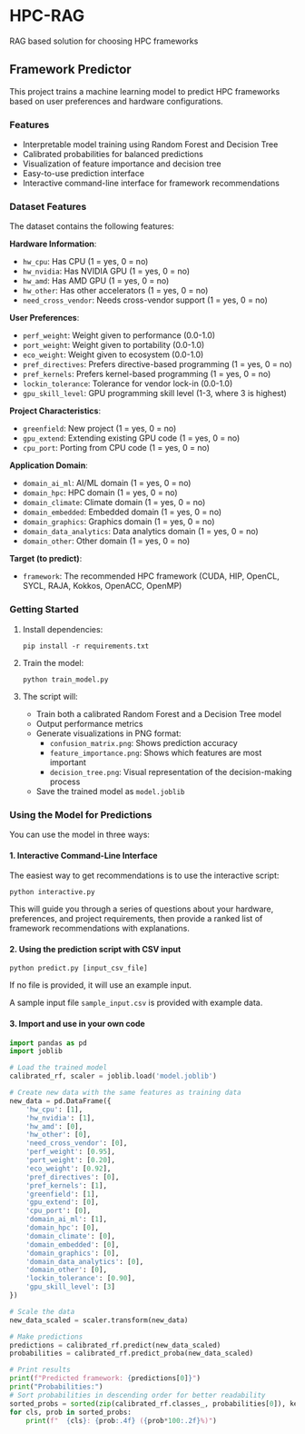 # HPC-RAG
RAG based solution for choosing HPC frameworks

## Framework Predictor

This project trains a machine learning model to predict HPC frameworks based on user preferences and hardware configurations.

### Features

- Interpretable model training using Random Forest and Decision Tree
- Calibrated probabilities for balanced predictions
- Visualization of feature importance and decision tree
- Easy-to-use prediction interface
- Interactive command-line interface for framework recommendations

### Dataset Features

The dataset contains the following features:

**Hardware Information**:
- `hw_cpu`: Has CPU (1 = yes, 0 = no)
- `hw_nvidia`: Has NVIDIA GPU (1 = yes, 0 = no)
- `hw_amd`: Has AMD GPU (1 = yes, 0 = no)
- `hw_other`: Has other accelerators (1 = yes, 0 = no)
- `need_cross_vendor`: Needs cross-vendor support (1 = yes, 0 = no)

**User Preferences**:
- `perf_weight`: Weight given to performance (0.0-1.0)
- `port_weight`: Weight given to portability (0.0-1.0)
- `eco_weight`: Weight given to ecosystem (0.0-1.0)
- `pref_directives`: Prefers directive-based programming (1 = yes, 0 = no)
- `pref_kernels`: Prefers kernel-based programming (1 = yes, 0 = no)
- `lockin_tolerance`: Tolerance for vendor lock-in (0.0-1.0)
- `gpu_skill_level`: GPU programming skill level (1-3, where 3 is highest)

**Project Characteristics**:
- `greenfield`: New project (1 = yes, 0 = no)
- `gpu_extend`: Extending existing GPU code (1 = yes, 0 = no)
- `cpu_port`: Porting from CPU code (1 = yes, 0 = no)

**Application Domain**:
- `domain_ai_ml`: AI/ML domain (1 = yes, 0 = no)
- `domain_hpc`: HPC domain (1 = yes, 0 = no)
- `domain_climate`: Climate domain (1 = yes, 0 = no)
- `domain_embedded`: Embedded domain (1 = yes, 0 = no)
- `domain_graphics`: Graphics domain (1 = yes, 0 = no)
- `domain_data_analytics`: Data analytics domain (1 = yes, 0 = no)
- `domain_other`: Other domain (1 = yes, 0 = no)

**Target (to predict)**:
- `framework`: The recommended HPC framework (CUDA, HIP, OpenCL, SYCL, RAJA, Kokkos, OpenACC, OpenMP)

### Getting Started

1. Install dependencies:
   ```
   pip install -r requirements.txt
   ```

2. Train the model:
   ```
   python train_model.py
   ```

3. The script will:
   - Train both a calibrated Random Forest and a Decision Tree model
   - Output performance metrics
   - Generate visualizations in PNG format:
     - `confusion_matrix.png`: Shows prediction accuracy
     - `feature_importance.png`: Shows which features are most important
     - `decision_tree.png`: Visual representation of the decision-making process
   - Save the trained model as `model.joblib`

### Using the Model for Predictions

You can use the model in three ways:

#### 1. Interactive Command-Line Interface

The easiest way to get recommendations is to use the interactive script:

```
python interactive.py
```

This will guide you through a series of questions about your hardware, preferences, and project requirements, then provide a ranked list of framework recommendations with explanations.

#### 2. Using the prediction script with CSV input

```
python predict.py [input_csv_file]
```

If no file is provided, it will use an example input.

A sample input file `sample_input.csv` is provided with example data.

#### 3. Import and use in your own code

```python
import pandas as pd
import joblib

# Load the trained model
calibrated_rf, scaler = joblib.load('model.joblib')

# Create new data with the same features as training data
new_data = pd.DataFrame({
    'hw_cpu': [1],
    'hw_nvidia': [1],
    'hw_amd': [0],
    'hw_other': [0],
    'need_cross_vendor': [0],
    'perf_weight': [0.95],
    'port_weight': [0.20],
    'eco_weight': [0.92],
    'pref_directives': [0],
    'pref_kernels': [1],
    'greenfield': [1],
    'gpu_extend': [0],
    'cpu_port': [0],
    'domain_ai_ml': [1],
    'domain_hpc': [0],
    'domain_climate': [0],
    'domain_embedded': [0],
    'domain_graphics': [0],
    'domain_data_analytics': [0],
    'domain_other': [0],
    'lockin_tolerance': [0.90],
    'gpu_skill_level': [3]
})

# Scale the data
new_data_scaled = scaler.transform(new_data)

# Make predictions
predictions = calibrated_rf.predict(new_data_scaled)
probabilities = calibrated_rf.predict_proba(new_data_scaled)

# Print results
print(f"Predicted framework: {predictions[0]}")
print("Probabilities:")
# Sort probabilities in descending order for better readability
sorted_probs = sorted(zip(calibrated_rf.classes_, probabilities[0]), key=lambda x: x[1], reverse=True)
for cls, prob in sorted_probs:
    print(f"  {cls}: {prob:.4f} ({prob*100:.2f}%)")
```
